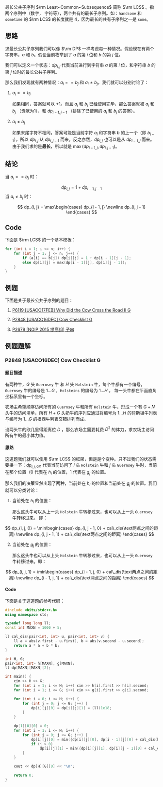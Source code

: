 最长公共子序列 $\rm Least~Common~Subsequence$ 简称 $\rm LCS$ 。指两个序列中（数字， 字符等），两个共有的最长子序列。如：`handsome` 和 `sometime` 的 $\rm LCS$ 的长度就是 $4$，因为最长的共有子序列之一是 `some`。

## 思路
求最长公共子序列我们可以像 $\rm DP$ 一样考虑每一种情况。假设现在有两个字符串，$a$ 和 $b$。假设当前枚举到了 $a$ 的第 $i$ 位和 $b$ 的第 $j$ 位。

我们可以定义一个状态：$dp_{i, j}$ 代表当前进行到字符串 $a$ 的第 $i$ 位，和字符串 $b$ 的第 $j$ 位时的最长公共子序列。 

那么我们发现就有两种情况：$a_i == b_j$ 和 $a_i \not = b_j$，我们就可以分别讨论了：

1. $a_i == b_j$

	如果相同，答案就可以 $+ 1$。而且 $a_i$ 和 $b_j$ 已经使用完毕，那么答案就被 $a_i$ 和 $b_j$ （贡献为1），和 $dp_{i - 1, j - 1}$ （排除了已使用的 $a_i$ 和 $b_j$ 的答案）。 

2. $a_i \not = b_j$

	如果末尾字符不相同，答案可能是当前字符 $a_i$ 和字符串 $b$ 的上一个（即 $b_{j-1}$），所以 $dp_{i, j}$ 从 $dp_{i, j - 1}$ 而来。反之亦然，$dp_{i, j}$ 也可以是从 $dp_{i - 1, j}$ 而来。由于我们求的是**最长**，所以就是 $\max(dp_{i - 1, j}, dp_{i, j - 1})$。
## 结论

当 $a_i == b_j$ 时：

$$
dp_{i, j} = 1 + dp_{i - 1, j - 1}
$$
当 $a_i \not = b_j$ 时：

$$
dp_{i, j} = \max\begin{cases}
dp_{i - 1, j} \newline
dp_{i, j - 1}
\end{cases}
$$
## Code
下面是 $\rm LCS$ 的一个基本模板：
```cpp
for (int i = 1; i <= n; i++) {
	for (int j = 1; j <= n; j++) {
		if (a[i] == b[j]) dp[i][j] = 1 + dp[i - 1][j - 1];
		else dp[i][j] = max(dp[i - 1][j], dp[i][j - 1]);
	}
}
```
## 例题
下面是关于最长公共子序列的题目：


1. <a href="https://www.luogu.com.cn/problem/P6119" target="_blank" rel="noopener noreferrer">
    P6119 [USACO17FEB] Why Did the Cow Cross the Road II G
</a>


2. <a href="https://www.luogu.com.cn/problem/P2848" target="_blank" rel="noopener noreferrer">
    P2848 [USACO16DEC] Cow Checklist G
</a>


3. <a href="https://www.luogu.com.cn/problem/P2679" target="_blank" rel="noopener noreferrer">
    P2679 [NOIP 2015 提高组] 子串
</a>

## 例题题解
### P2848 [USACO16DEC] Cow Checklist G
#### 题目描述
有两种牛，$G$ 头 `Guernsey` 牛 和 $H$ 头 `Holstein` 牛，每个牛都有一个编号，`Guernsey` 牛的编号是 $1 \dots G$ ，`Holsteins` 的编号为 $1 \dots H$ 。 每一头牛都在平面直角坐标系里有一个坐标。

农场主希望顺序访问所有的 `Guernsey` 牛和所有 `Holstein` 牛，形成一个有 $G + N$ 头牛的访问清单，所有 $H + G$ 头奶牛的序列应通过将编号为 $1 \dots H$ 的荷斯坦牛列表与编号为 $1 \dots G$ 的根西牛列表交错排列而成。

设两头牛的欧几里得距离位 $D$ ，那么农场主需要耗费 $D^2$ 的体力，求农场主访问所有牛的最小体力值。
#### 思路
这道题我们就可以使用 $\rm LCS$ 的框架，但是是个变种。只不过我们的状态需要换一下：$dp_{i, j, 0/1}$ 代表当前访问了 $i$ 头 `Holstein` 牛和 $j$ 头 `Guernsey` 牛时，当前在那个位置（$0$ 代表在 $h_i$ 的位置，$1$ 代表在 $g_j$ 的位置。

那么我们的决策显然出现了两种，当前处在 $h_i$ 的位置和当前处在 $g_j$ 的位置。我们就可以分类讨论：

1. 当前处在 $h_i$ 的位置：
	
	那么这头牛可以从上一头 `Holstein` 牛转移过来，也可以从上一头 `Guernsey` 牛转移过来。 即：

$$
dp_{i, j, 0} = \min\begin{cases}
dp_{i, j - 1, 0} + cal\_dis(\text两点之间的距离) \newline
dp_{i, j - 1, 1} + cal\_dis(\text两点之间的距离)
\end{cases}
$$

2. 当前处在 $g_j$ 的位置：
	
	 那么这头牛也可以从上头 `Holstein` 牛转移过来，也可以从上一头 `Guernsey` 牛转移过来。即：

$$
dp_{i, j, 1} = \min\begin{cases}
dp_{i - 1, j, 0} + cal\_dis(\text两点之间的距离) \newline
dp_{i - 1, j, 1} + cal\_dis(\text两点之间的距离)
\end{cases}
$$
#### Code
下面是关于这道题的参考代码：
```cpp
#include <bits/stdc++.h>
using namespace std;

typedef long long ll;
const int MAXN = 1000 + 5;

ll cal_dis(pair<int, int> u, pair<int, int> v) {
    ll a = abs(v.first - u.first), b = abs(v.second - u.second);
    return a * a + b * b;
}

int H, G;
pair<int, int> h[MAXN], g[MAXN];
ll dp[MAXN][MAXN][2];

int main() {
    cin >> H >> G;
    for (int i = 1; i <= H; i++) cin >> h[i].first >> h[i].second;
    for (int i = 1; i <= G; i++) cin >> g[i].first >> g[i].second;

    for (int i = 0; i <= H; i++) {
        for (int j = 0; j <= G; j++) {
            dp[i][j][0] = dp[i][j][1] = (ll)1e18;
        }
    }
    
    dp[1][0][0] = 0;
    for (int i = 1; i <= H; i++) {
        for (int j = 0; j <= G; j++) {
            dp[i][j][0] = min({dp[i][j][0], dp[i - 1][j][0] + cal_dis(h[i], h[i - 1]), dp[i - 1][j][1] + cal_dis(h[i], g[j])});
            if (j > 0)
                dp[i][j][1] = min({dp[i][j][1], dp[i][j - 1][0] + cal_dis(g[j], h[i]), dp[i][j - 1][1] + cal_dis(g[j], g[j - 1])});
        }  
    }

    cout << dp[H][G][0] << "\n";
    
    return 0;
}
```
